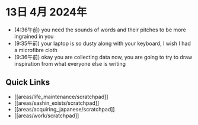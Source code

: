 # 13日 4月 2024年
- (4:36午前) you need the sounds of words and their pitches to be more ingrained in you
- (9:35午前) your laptop is so dusty along with your keyboard, I wish I had a microfibre cloth
- (9:36午前) okay you are collecting data now, you are going to try to draw inspiration from what everyone else is writing


 



## Quick Links
- [[areas/life_maintenance/scratchpad]]
- [[areas/sashin_exists/scratchpad]]
- [[areas/acquiring_japanese/scratchpad]]
- [[areas/work/scratchpad]]
